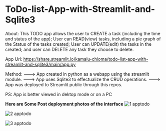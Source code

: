# ToDo-list-App-with-Streamlit-and-Sqlite3

About: 
This TODO app allows the user to CREATE a task (including the time and status of the app); User can READ(view) tasks, including a pie graph of the Status of the tasks created; User can UPDATE(edit) the tasks in the created; and user can DELETE any task they choose to delete.


App Url: https://share.streamlit.io/kamalu-chioma/todo-list-app-with-streamlit-and-sqlite3/main/app.py


Method:
---> App created in python as a webapp using the streamlit module.
---> App uses Sqlite3 to effectualize the CRUD operations.
---> App was deployed to Streamlit public through this repos.

PS: App is better viewed in dektop mode or on a PC


******Here are Some Post deployment photos of the interface******
![1 apptodo](https://user-images.githubusercontent.com/43454449/173863930-d4e43fd2-a204-4a23-84fa-e011551d7c7b.PNG)

![2 apptodo](https://user-images.githubusercontent.com/43454449/173864151-e7c475f3-1810-47a7-af8a-aa62a900f45d.PNG)

![3 apptodo](https://user-images.githubusercontent.com/43454449/173864201-4ab5383c-42b3-4ed5-bbb0-52daf8107ede.PNG)
